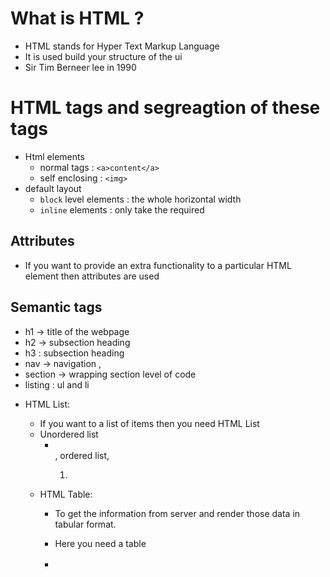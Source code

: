 # What is HTML ?
- HTML stands for Hyper Text Markup Language
- It is used build your structure of  the ui
- Sir Tim Berneer lee in 1990
 
# HTML tags and segreagtion of these tags 

-  Html elements 
   -  normal tags :  `<a>content</a>`
   - self enclosing : `<img>`
-  default layout 
   -  `block` level elements : the whole horizontal width
   -  `inline` elements : only take the required

## Attributes  
- If you want to provide an extra functionality to a particular HTML element then attributes are used 

 
## Semantic tags
* h1 -> title of the webpage
* h2  -> subsection heading
* h3 : subsection heading
* nav -> navigation , 
* section -> wrapping section level of code 
* listing : ul and li



- HTML List:

  - If you want to a list of items then you need HTML List
  - Unordered list <ul><li></li>, ordered list, <ol><li>

- HTML Table:

  - To get the information from server and render those data in tabular format.

  - Here you need a table

  - <table> <thead><tbody><tfoot><tr><td>

    